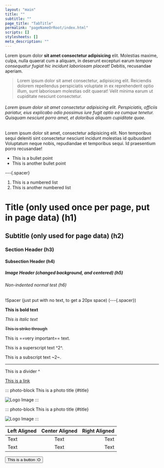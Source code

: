```yaml
---
layout: "main"
title: ""
subtitle: ""
page_title: "TabTitle"
permalink: "pageNameOrRoot/index.html"
scripts: []
stylesheets: []
meta_description: ""
---
```





Lorem ipsum dolor **sit amet consectetur adipisicing** elit. Molestias maxime, culpa, nulla quaerat cum a aliquam, in deserunt excepturi earum *tempore consequatur fugiat hic incidunt laboriosam placeat!* Debitis, recusandae aperiam.

> Lorem ipsum dolor sit amet consectetur, adipisicing elit. Reiciendis dolorem repellendus perspiciatis voluptate in ex reprehenderit optio illum, sunt laboriosam molestias odit quaerat! Velit minima earum ut cupiditate nesciunt consectetur.

###### Lorem ipsum dolor sit amet consectetur adipisicing elit. Perspiciatis, officiis pariatur, eius explicabo odio possimus iure fugit optio ea cumque tenetur. Quisquam nesciunt porro amet, et doloribus aliquam cupiditate quae.

Lorem ipsum dolor sit amet, consectetur adipisicing elit. Non temporibus sequi deleniti sint consectetur nesciunt incidunt molestias id quibusdam! Voluptatum neque nobis, repudiandae et temporibus sequi. Id praesentium porro recusandae!

- This is a bullet point
- This is another bullet point

---{.spacer}
<!-- this is a spacer ^^^ -->

1. This is a numbered list
2. This is another numbered list

# Title (only used once per page, put in page data) (h1)

## Subtitle (only used for page data) (h2)

### Section Header (h3)

#### Subsection Header (h4)

##### Image Header (changed background, and centered) (h5)

###### Non-indented normal test (h6)

!Spacer (just put with no text, to get a 20px space) (---{.spacer})

**This is bold text**

*This is italic text*

~~This is strike through~~

This is ==very important== text.

This is a superscript text ^2^.

This is a subscript text ~2~.

---
This is a divider ^

[This is a link](https://example.com)

::: photo-block
  This is a photo title {#title}

  <img src="/assets/images/main/logo.jpg" alt="Logo Image">
:::

::: photo-block
  This is a photo title {#title}
  
  <img src="/assets/images/main/logo.jpg" alt="Logo Image">
:::

| Left Aligned | Center Aligned | Right Aligned |
| :----------- | :------------: | ------------: |
| Text         | Text           | Text          |
| Text         | Text           | Text          |


<a href="#"><button id="middle">This is a button :O</button></a>
